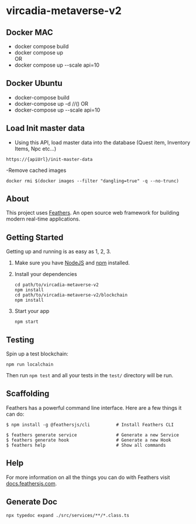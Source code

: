 # vircadia-metaverse-v2

## Docker MAC

-   docker compose build
-   docker compose up  
     OR
-   docker compose up --scale api=10

## Docker Ubuntu

-   docker-compose build
-   docker-compose up -d //()
    OR
-   docker-compose up --scale api=10

## Load Init master data

-   Using this API, load master data into the database (Quest item, Inventory Items, Npc etc...)

```
https://{apiUrl}/init-master-data

```

-Remove cached images

```
docker rmi $(docker images --filter "dangling=true" -q --no-trunc)
```

## About

This project uses [Feathers](http://feathersjs.com). An open source web framework for building modern real-time applications.

## Getting Started

Getting up and running is as easy as 1, 2, 3.

1. Make sure you have [NodeJS](https://nodejs.org/) and [npm](https://www.npmjs.com/) installed.
2. Install your dependencies

    ```
    cd path/to/vircadia-metaverse-v2
    npm install
    cd path/to/vircadia-metaverse-v2/blockchain
    npm install
    ```

3. Start your app

    ```
    npm start
    ```

## Testing

Spin up a test blockchain:

`npm run localchain`

Then run `npm test` and all your tests in the `test/` directory will be run.

## Scaffolding

Feathers has a powerful command line interface. Here are a few things it can do:

```
$ npm install -g @feathersjs/cli          # Install Feathers CLI

$ feathers generate service               # Generate a new Service
$ feathers generate hook                  # Generate a new Hook
$ feathers help                           # Show all commands
```

## Help

For more information on all the things you can do with Feathers visit [docs.feathersjs.com](http://docs.feathersjs.com).

## Generate Doc

```
npx typedoc expand ./src/services/**/*.class.ts
```

